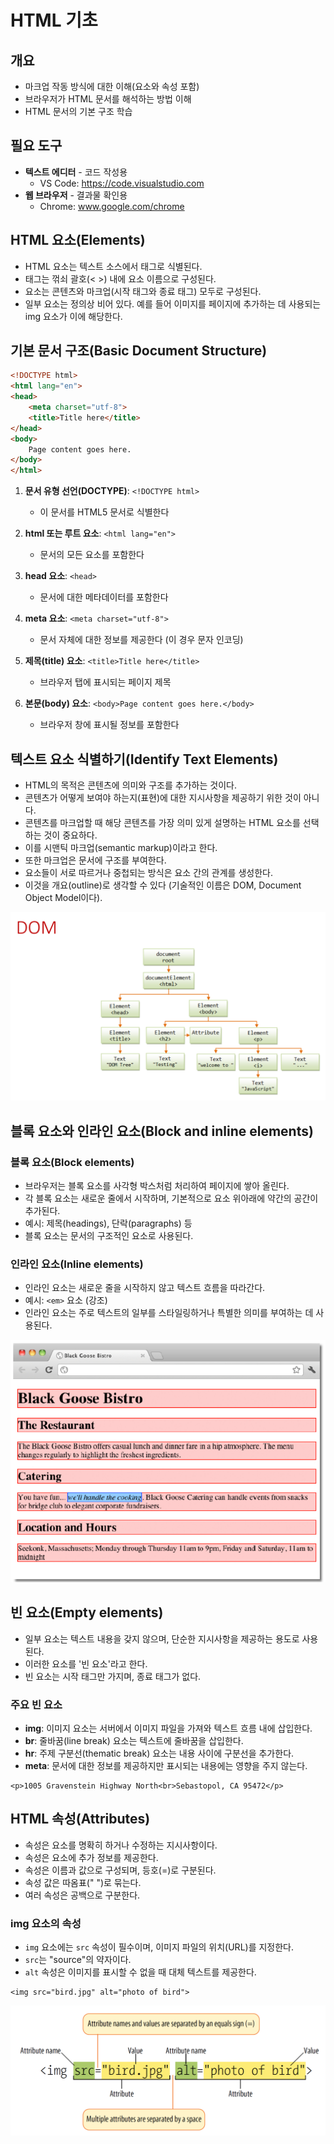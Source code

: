 # HTML 기초

## 개요
- 마크업 작동 방식에 대한 이해(요소와 속성 포함)
- 브라우저가 HTML 문서를 해석하는 방법 이해
- HTML 문서의 기본 구조 학습


## 필요 도구
- **텍스트 에디터** - 코드 작성용
  - VS Code: https://code.visualstudio.com
- **웹 브라우저** - 결과물 확인용
  - Chrome: www.google.com/chrome


## HTML 요소(Elements)
- HTML 요소는 텍스트 소스에서 태그로 식별된다.
- 태그는 꺾쇠 괄호(< >) 내에 요소 이름으로 구성된다.
- 요소는 콘텐츠와 마크업(시작 태그와 종료 태그) 모두로 구성된다.
- 일부 요소는 정의상 비어 있다. 예를 들어 이미지를 페이지에 추가하는 데 사용되는 img 요소가 이에 해당한다.

## 기본 문서 구조(Basic Document Structure)
```html
<!DOCTYPE html>
<html lang="en">
<head>
    <meta charset="utf-8">
    <title>Title here</title>
</head>
<body>
    Page content goes here.
</body>
</html>
```
1. **문서 유형 선언(DOCTYPE)**: `<!DOCTYPE html>`
   - 이 문서를 HTML5 문서로 식별한다

2. **html 또는 루트 요소**: `<html lang="en">`
   - 문서의 모든 요소를 포함한다

3. **head 요소**: `<head>`
   - 문서에 대한 메타데이터를 포함한다

4. **meta 요소**: `<meta charset="utf-8">`
   - 문서 자체에 대한 정보를 제공한다 (이 경우 문자 인코딩)

5. **제목(title) 요소**: `<title>Title here</title>`
   - 브라우저 탭에 표시되는 페이지 제목

6. **본문(body) 요소**: `<body>Page content goes here.</body>`
   - 브라우저 창에 표시될 정보를 포함한다

## 텍스트 요소 식별하기(Identify Text Elements)

- HTML의 목적은 콘텐츠에 의미와 구조를 추가하는 것이다.
- 콘텐츠가 어떻게 보여야 하는지(표현)에 대한 지시사항을 제공하기 위한 것이 아니다.
- 콘텐츠를 마크업할 때 해당 콘텐츠를 가장 의미 있게 설명하는 HTML 요소를 선택하는 것이 중요하다.
- 이를 시맨틱 마크업(semantic markup)이라고 한다.
- 또한 마크업은 문서에 구조를 부여한다.
- 요소들이 서로 따르거나 중첩되는 방식은 요소 간의 관계를 생성한다.
- 이것을 개요(outline)로 생각할 수 있다 (기술적인 이름은 DOM, Document Object Model이다).

![문서 객체 모델(DOM) 구조](images/dom.png)

## 블록 요소와 인라인 요소(Block and inline elements)

### 블록 요소(Block elements)
- 브라우저는 블록 요소를 사각형 박스처럼 처리하여 페이지에 쌓아 올린다.
- 각 블록 요소는 새로운 줄에서 시작하며, 기본적으로 요소 위아래에 약간의 공간이 추가된다.
- 예시: 제목(headings), 단락(paragraphs) 등
- 블록 요소는 문서의 구조적인 요소로 사용된다.

### 인라인 요소(Inline elements)
- 인라인 요소는 새로운 줄을 시작하지 않고 텍스트 흐름을 따라간다.
- 예시: `<em>` 요소 (강조)
- 인라인 요소는 주로 텍스트의 일부를 스타일링하거나 특별한 의미를 부여하는 데 사용된다.

![블록과 인라인 요소](images/block_inline.png)


## 빈 요소(Empty elements)

- 일부 요소는 텍스트 내용을 갖지 않으며, 단순한 지시사항을 제공하는 용도로 사용된다.
- 이러한 요소를 '빈 요소'라고 한다.
- 빈 요소는 시작 태그만 가지며, 종료 태그가 없다.

### 주요 빈 요소
- **img**: 이미지 요소는 서버에서 이미지 파일을 가져와 텍스트 흐름 내에 삽입한다.
- **br**: 줄바꿈(line break) 요소는 텍스트에 줄바꿈을 삽입한다.
- **hr**: 주제 구분선(thematic break) 요소는 내용 사이에 구분선을 추가한다.
- **meta**: 문서에 대한 정보를 제공하지만 표시되는 내용에는 영향을 주지 않는다.

```
<p>1005 Gravenstein Highway North<br>Sebastopol, CA 95472</p>
```

## HTML 속성(Attributes)

- 속성은 요소를 명확히 하거나 수정하는 지시사항이다.
- 속성은 요소에 추가 정보를 제공한다.
- 속성은 이름과 값으로 구성되며, 등호(=)로 구분된다.
- 속성 값은 따옴표(" ")로 묶는다.
- 여러 속성은 공백으로 구분한다.

### img 요소의 속성
- `img` 요소에는 `src` 속성이 필수이며, 이미지 파일의 위치(URL)를 지정한다.
- `src`는 "source"의 약자이다.
- `alt` 속성은 이미지를 표시할 수 없을 때 대체 텍스트를 제공한다.

```
<img src="bird.jpg" alt="photo of bird">
```
![속성의 구조](images/attributes.png)


